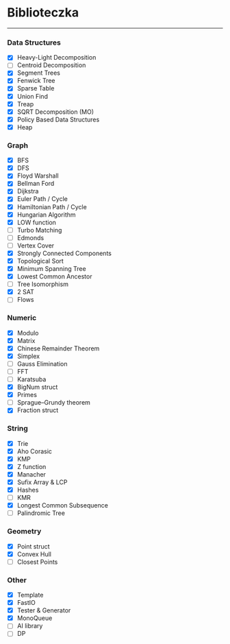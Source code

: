# Biblioteczka
---

### Data Structures
* [x] Heavy-Light Decomposition
* [ ] Centroid Decomposition
* [x] Segment Trees
* [x] Fenwick Tree
* [x] Sparse Table
* [x] Union Find
* [x] Treap
* [x] SQRT Decomposition (MO)
* [x] Policy Based Data Structures
* [x] Heap

### Graph
* [x] BFS
* [x] DFS
* [x] Floyd Warshall
* [x] Bellman Ford
* [x] Dijkstra
* [x] Euler Path / Cycle
* [x] Hamiltonian Path / Cycle
* [x] Hungarian Algorithm
* [x] LOW function
* [ ] Turbo Matching
* [ ] Edmonds
* [ ] Vertex Cover
* [x] Strongly Connected Components
* [x] Topological Sort
* [x] Minimum Spanning Tree
* [x] Lowest Common Ancestor
* [ ] Tree Isomorphism
* [X] 2 SAT
* [ ] Flows

### Numeric
* [x] Modulo
* [x] Matrix
* [x] Chinese Remainder Theorem
* [x] Simplex
* [ ] Gauss Elimination
* [ ] FFT
* [ ] Karatsuba
* [x] BigNum struct
* [x] Primes
* [ ] Sprague–Grundy theorem
* [x] Fraction struct

### String
* [x] Trie
* [x] Aho Corasic
* [x] KMP
* [x] Z function
* [x] Manacher
* [x] Sufix Array & LCP
* [x] Hashes
* [ ] KMR
* [x] Longest Common Subsequence
* [ ] Palindromic Tree

### Geometry
* [x] Point struct
* [x] Convex Hull
* [ ] Closest Points

### Other
* [x] Template
* [x] FastIO
* [x] Tester & Generator
* [x] MonoQueue
* [ ] AI library
* [ ] DP
